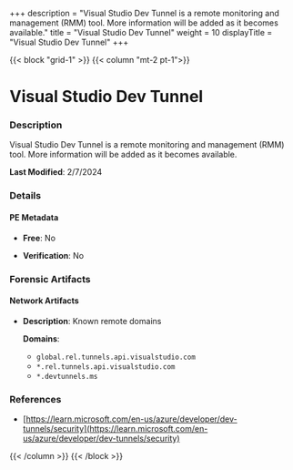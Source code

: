 +++
description = "Visual Studio Dev Tunnel is a remote monitoring and management (RMM) tool. More information will be added as it becomes available."
title = "Visual Studio Dev Tunnel"
weight = 10
displayTitle = "Visual Studio Dev Tunnel"
+++


{{< block "grid-1" >}}
{{< column "mt-2 pt-1">}}

# Visual Studio Dev Tunnel


### Description

Visual Studio Dev Tunnel is a remote monitoring and management (RMM) tool. More information will be added as it becomes available.



**Last Modified**: 2/7/2024

### Details


#### PE Metadata


- **Free**: No

- **Verification**: No





### Forensic Artifacts




#### Network Artifacts

- **Description**: Known remote domains

  **Domains**:
    - `global.rel.tunnels.api.visualstudio.com`
    - `*.rel.tunnels.api.visualstudio.com`
    - `*.devtunnels.ms`





### References
- [https://learn.microsoft.com/en-us/azure/developer/dev-tunnels/security](https://learn.microsoft.com/en-us/azure/developer/dev-tunnels/security)



{{< /column >}}
{{< /block >}}
